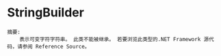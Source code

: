 # StringBuilder
```
摘要:
    表示可变字符字符串。 此类不能被继承。 若要浏览此类型的.NET Framework 源代码，请参阅 Reference Source。
```